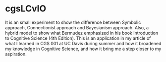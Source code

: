 # cgsLCvIO
It is an small experiment to show the difference between Symbolic approach, Connectionist approach and Bayesianism approach. Also, a hybrid model to show what Bermudez emphasized in his book Introduction to Cognitive Science (4th Edition). This is an application in my article of what I learned in CGS 001 at UC Davis during summer and how it broadened my knowledge in Cognitive Science, and how it bring me a step closer to my aspiration.
